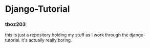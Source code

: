 # Django-Tutorial
### tboz203

this is just a repository holding my stuff as I work through the
django-tutorial. it's actually really boring.
